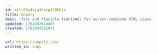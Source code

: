 ```yaml
---
id: ailr55o4ejq15arg45856jz
title: Unpoly
desc: 'fast and flexible frontends for server-rendered HTML views'
updated: 1704082614405
created: 1703891502931
---
```


```yaml
url: https://unpoly.com/
written_in: ruby
```